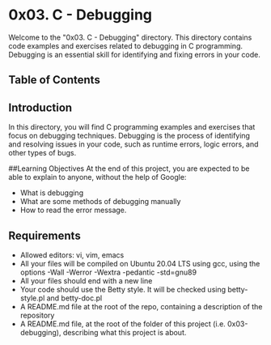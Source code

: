 # 0x03. C - Debugging

Welcome to the "0x03. C - Debugging" directory. This directory contains code examples and exercises related to debugging in C programming. Debugging is an essential skill for identifying and fixing errors in your code.

## Table of Contents

## Introduction
In this directory, you will find C programming examples and exercises that focus on debugging techniques. Debugging is the process of identifying and resolving issues in your code, such as runtime errors, logic errors, and other types of bugs.

##Learning Objectives
At the end of this project, you are expected to be able to explain to anyone, without the help of Google:

- What is debugging
- What are some methods of debugging manually
- How to read the error message.

## Requirements

- Allowed editors: vi, vim, emacs
- All your files will be compiled on Ubuntu 20.04 LTS using gcc, using the options -Wall -Werror -Wextra -pedantic -std=gnu89
- All your files should end with a new line
- Your code should use the Betty style. It will be checked using betty-style.pl and betty-doc.pl
- A README.md file at the root of the repo, containing a description of the repository
- A README.md file, at the root of the folder of this project (i.e. 0x03-debugging), describing what this project is about.
